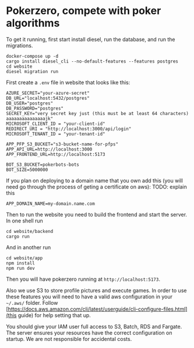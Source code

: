 # Pokerzero, compete with poker algorithms

To get it running, first start install diesel, run the database, and run the migrations.
```
docker-compose up -d
cargo install diesel_cli --no-default-features --features postgres 
cd website
diesel migration run
```

First create a `.env` file in website that looks like this:
```
AZURE_SECRET="your-azure-secret"
DB_URL="localhost:5432/postgres"
DB_USER="postgres"
DB_PASSWORD="postgres"
SECRET_KEY="very secret key just (this must be at least 64 characters) aaaaaaaaaaaaaaajk"
MICROSOFT_CLIENT_ID = "your-client-id"
REDIRECT_URI = "http://localhost:3000/api/login"
MICROSOFT_TENANT_ID = "your-tenant-id"

APP_PFP_S3_BUCKET="s3-bucket-name-for-pfps"
APP_API_URL=http://localhost:3000
APP_FRONTEND_URL=http://localhost:5173

BOT_S3_BUCKET=pokerbots-bots
BOT_SIZE=5000000
```

If you plan on deploying to a domain name that you own add this (you will need go through the process
of geting a certificate on aws):
TODO: explain this
```
APP_DOMAIN_NAME=my-domain.name.com
```

Then to run the website you need to build the frontend and start the server. In one shell run
```
cd website/backend
cargo run
```
And in another run
```
cd website/app
npm install
npm run dev
```
Then you will have pokerzero running at `http://localhost:5173`.

Also we use S3 to store profile pictures and execute games. In order to use these
features you will need to have a valid aws configuration in your `~/.aws/` folder.
Follow [https://docs.aws.amazon.com/cli/latest/userguide/cli-configure-files.html](this guide)
for help setting that up.

You should give your IAM user full access to S3, Batch, RDS and Fargate. The server
ensures your resources have the correct configuration on startup. We are not
responsible for accidental costs.
